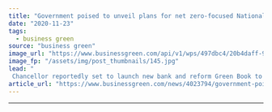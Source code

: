 ```yaml
---
title: "Government poised to unveil plans for net zero-focused National Infrastructure Bank"
date: "2020-11-23"
tags: 
  - business green
source: "business green"
image_url: "https://www.businessgreen.com/api/v1/wps/497dbc4/20b4daff-9cc9-4eb6-b7fe-4f6520a822ae/3/rishi-185x114.jpg"
image_fp: "/assets/img/post_thumbnails/145.jpg"
lead: "
 Chancellor reportedly set to launch new bank and reform Green Book to allow increased support for low carbon infrastructure ..."
article_url: "https://www.businessgreen.com/news/4023794/government-poised-unveil-plans-net-zero-focused-national-infrastructure-bank"
---
```


---
